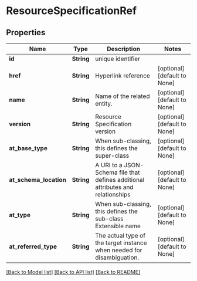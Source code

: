 # ResourceSpecificationRef

## Properties
Name | Type | Description | Notes
------------ | ------------- | ------------- | -------------
**id** | **String** | unique identifier | 
**href** | **String** | Hyperlink reference | [optional] [default to None]
**name** | **String** | Name of the related entity. | [optional] [default to None]
**version** | **String** | Resource Specification version | [optional] [default to None]
**at_base_type** | **String** | When sub-classing, this defines the super-class | [optional] [default to None]
**at_schema_location** | **String** | A URI to a JSON-Schema file that defines additional attributes and relationships | [optional] [default to None]
**at_type** | **String** | When sub-classing, this defines the sub-class Extensible name | [optional] [default to None]
**at_referred_type** | **String** | The actual type of the target instance when needed for disambiguation. | [optional] [default to None]

[[Back to Model list]](../README.md#documentation-for-models) [[Back to API list]](../README.md#documentation-for-api-endpoints) [[Back to README]](../README.md)


